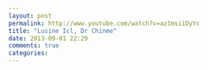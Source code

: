 ```yaml
---
layout: post
permalink: http://www.youtube.com/watch?v=az1msiiDyYc
title: "Lusine Icl, Dr Chinme"
date: 2013-09-01 22:29
comments: true
categories: 
---
```


